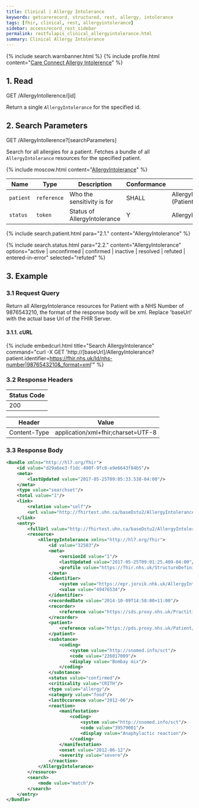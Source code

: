 ```yaml
---
title: Clinical | Allergy Intolerance
keywords: getcarerecord, structured, rest, allergy, intolerance
tags: [fhir, clinical, rest, allergyintolerance]
sidebar: accessrecord_rest_sidebar
permalink: restfulapis_clinical_allergyintolerance.html
summary: Clinical Allergy Intolerance
---
```

{% include search.warnbanner.html %}
{% include profile.html content="[Care Connect Allergy Intolerence](http://www.interopen.org/candidate-profiles/care-connect/CareConnect-AllergyIntolerance-1.html)" %}

## 1. Read ##

<div markdown="span" class="alert alert-success" role="alert">
GET /AllergyIntollerence/[id]</div>

Return a single `AllergyIntolerance` for the specified id.

## 2. Search Parameters ##

<div markdown="span" class="alert alert-success" role="alert">
GET /AllergyIntollerence?[searchParameters]</div>

Search for all allergies for a patient. Fetches a bundle of all `AllergyIntolerance` resources for the specified patient.

{% include moscow.html content="[AllergyIntolerance](https://www.hl7.org/fhir/DSTU2/allergyintolerance.html#search)" %}

| Name | Type | Description | Conformance | Path |
|------|------|-------------|-------------|------|
| `patient` | `reference` | Who the sensitivity is for | SHALL | AllergyIntolerance.patient<br>(Patient) |
| `status` | `token` | Status of AllergyIntolerance	| Y | AllergyIntolerance.status |

{% include search.patient.html para="2.1." content="AllergyIntolerance" %}

{% include search.status.html para="2.2." content="AllergyIntolerance" options="active | unconfirmed | confirmed | inactive | resolved | refuted | entered-in-error" selected="refuted" %}

## 3. Example ##

### 3.1 Request Query ###

Return all AllergyIntolerance resources for Patient with a NHS Number of 9876543210, the format of the response body will be xml. Replace 'baseUrl' with the actual base Url of the FHIR Server.

#### 3.1.1. cURL ####

{% include embedcurl.html title="Search AllergyIntolerance" command="curl -X GET  'http://[baseUrl]/AllergyIntolerance?patient.identifier=https://fhir.nhs.uk/Id/nhs-number|9876543210&_format=xml'" %}

### 3.2 Response Headers ###

| Status Code |
|----------------|
|200 |

| Header | Value |
|-----------------|---------|
| Content-Type  | application/xml+fhir;charset=UTF-8 |

### 3.3 Response Body ###

```xml
<Bundle xmlns="http://hl7.org/fhir">
    <id value="d29a6ee3-f1dc-490f-9fc0-e9e6643f84b5"/>
    <meta>
        <lastUpdated value="2017-05-25T09:05:33.538-04:00"/>
    </meta>
    <type value="searchset"/>
    <total value="1"/>
    <link>
        <relation value="self"/>
        <url value="http://fhirtest.uhn.ca/baseDstu2/AllergyIntolerance?_format=xml&amp;patient=https%3A%2F%2Fpds.proxy.nhs.uk%2FPatient%2F9876543210"/>
    </link>
    <entry>
        <fullUrl value="http://fhirtest.uhn.ca/baseDstu2/AllergyIntolerance/32503"/>
        <resource>
            <AllergyIntolerance xmlns="http://hl7.org/fhir">
                <id value="32503"/>
                <meta>
                    <versionId value="1"/>
                    <lastUpdated value="2017-05-25T09:01:25.409-04:00"/>
                    <profile value="https://fhir.nhs.uk/StructureDefinition/CareConnect-AllergyIntolerance-1"/>
                </meta>
                <identifier>
                    <system value="https://epr.jorvik.nhk.uk/AllergyIntolerance "/>
                    <value value="49476534"/>
                </identifier>
                <recordedDate value="2014-10-09T14:58:00+11:00"/>
                <recorder>
                    <reference value="https://sds.proxy.nhs.uk/Practitioner/G8133438"/>
                </recorder>
                <patient>
                    <reference value="https://pds.proxy.nhs.uk/Patient/9876543210"/>
                </patient>
                <substance>
                    <coding>
                        <system value="http://snomed.info/sct"/>
                        <code value="226017009"/>
                        <display value="Bombay mix"/>
                    </coding>
                </substance>
                <status value="confirmed"/>
                <criticality value="CRITH"/>
                <type value="allergy"/>
                <category value="food"/>
                <lastOccurence value="2012-06"/>
                <reaction>
                    <manifestation>
                        <coding>
                            <system value="http://snomed.info/sct"/>
                            <code value="39579001"/>
                            <display value="Anaphylactic reaction"/>
                        </coding>
                    </manifestation>
                    <onset value="2012-06-12"/>
                    <severity value="severe"/>
                </reaction>
            </AllergyIntolerance>
        </resource>
        <search>
            <mode value="match"/>
        </search>
    </entry>
</Bundle>
```
